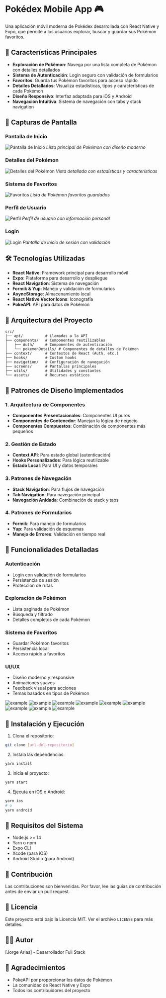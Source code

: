# Pokédex Mobile App 🎮

Una aplicación móvil moderna de Pokédex desarrollada con React Native y Expo, que permite a los usuarios explorar, buscar y guardar sus Pokémon favoritos.

## 🚀 Características Principales

- **Exploración de Pokémon**: Navega por una lista completa de Pokémon con detalles detallados
- **Sistema de Autenticación**: Login seguro con validación de formularios
- **Favoritos**: Guarda tus Pokémon favoritos para acceso rápido
- **Detalles Detallados**: Visualiza estadísticas, tipos y características de cada Pokémon
- **Diseño Responsivo**: Interfaz adaptada para iOS y Android
- **Navegación Intuitiva**: Sistema de navegación con tabs y stack navigation

## 📸 Capturas de Pantalla

### Pantalla de Inicio

![Pantalla de Inicio](https://raw.githubusercontent.com/[tu-usuario]/pokedex-mobile/main/assets/screenshots/home.png)
_Lista principal de Pokémon con diseño moderno_

### Detalles del Pokémon

![Detalles del Pokémon](https://raw.githubusercontent.com/[tu-usuario]/pokedex-mobile/main/assets/screenshots/pokemon-details.png)
_Vista detallada con estadísticas y características_

### Sistema de Favoritos

![Favoritos](https://raw.githubusercontent.com/[tu-usuario]/pokedex-mobile/main/assets/screenshots/favorites.png)
_Lista de Pokémon favoritos guardados_

### Perfil de Usuario

![Perfil](https://raw.githubusercontent.com/[tu-usuario]/pokedex-mobile/main/assets/screenshots/profile.png)
_Perfil de usuario con información personal_

### Login

![Login](https://raw.githubusercontent.com/[tu-usuario]/pokedex-mobile/main/assets/screenshots/login.png)
_Pantalla de inicio de sesión con validación_

## 🛠 Tecnologías Utilizadas

- **React Native**: Framework principal para desarrollo móvil
- **Expo**: Plataforma para desarrollo y despliegue
- **React Navigation**: Sistema de navegación
- **Formik & Yup**: Manejo y validación de formularios
- **AsyncStorage**: Almacenamiento local
- **React Native Vector Icons**: Iconografía
- **PokeAPI**: API para datos de Pokémon

## 📱 Arquitectura del Proyecto

```
src/
├── api/          # Llamadas a la API
├── components/   # Componentes reutilizables
│   ├── Auth/     # Componentes de autenticación
│   └── pokemonDetails/ # Componentes de detalles de Pokémon
├── context/      # Contextos de React (Auth, etc.)
├── hooks/        # Custom hooks
├── navigation/   # Configuración de navegación
├── screens/      # Pantallas principales
├── utils/        # Utilidades y constantes
└── assets/       # Recursos estáticos
```

## 🎨 Patrones de Diseño Implementados

### 1. Arquitectura de Componentes

- **Componentes Presentacionales**: Componentes UI puros
- **Componentes de Contenedor**: Manejan la lógica de negocio
- **Componentes Compuestos**: Combinación de componentes más pequeños

### 2. Gestión de Estado

- **Context API**: Para estado global (autenticación)
- **Hooks Personalizados**: Para lógica reutilizable
- **Estado Local**: Para UI y datos temporales

### 3. Patrones de Navegación

- **Stack Navigation**: Para flujos de navegación
- **Tab Navigation**: Para navegación principal
- **Navegación Anidada**: Combinación de stack y tabs

### 4. Patrones de Formularios

- **Formik**: Para manejo de formularios
- **Yup**: Para validación de esquemas
- **Manejo de Errores**: Validación en tiempo real

## 🔑 Funcionalidades Detalladas

### Autenticación

- Login con validación de formularios
- Persistencia de sesión
- Protección de rutas

### Exploración de Pokémon

- Lista paginada de Pokémon
- Búsqueda y filtrado
- Detalles completos de cada Pokémon

### Sistema de Favoritos

- Guardar Pokémon favoritos
- Persistencia local
- Acceso rápido a favoritos

### UI/UX

- Diseño moderno y responsive
- Animaciones suaves
- Feedback visual para acciones
- Temas basados en tipos de Pokémon

![example](https://github.com/jorgearguellles/pokedex-mobile/blob/main/assets/1.png)
![example](https://github.com/jorgearguellles/pokedex-mobile/blob/main/assets/2.png)
![example](https://github.com/jorgearguellles/pokedex-mobile/blob/main/assets/3.png)
![example](https://github.com/jorgearguellles/pokedex-mobile/blob/main/assets/4.png)
![example](https://github.com/jorgearguellles/pokedex-mobile/blob/main/assets/5.png)
![example](https://github.com/jorgearguellles/pokedex-mobile/blob/main/assets/6.png)
![example](https://github.com/jorgearguellles/pokedex-mobile/blob/main/assets/7.png)
![example](https://github.com/jorgearguellles/pokedex-mobile/blob/main/assets/8.png)
![example](https://github.com/jorgearguellles/pokedex-mobile/blob/main/assets/9.png)

## 🚀 Instalación y Ejecución

1. Clona el repositorio:

```bash
git clone [url-del-repositorio]
```

2. Instala las dependencias:

```bash
yarn install
```

3. Inicia el proyecto:

```bash
yarn start
```

4. Ejecuta en iOS o Android:

```bash
yarn ios
# o
yarn android
```

## 📱 Requisitos del Sistema

- Node.js >= 14
- Yarn o npm
- Expo CLI
- Xcode (para iOS)
- Android Studio (para Android)

## 🤝 Contribución

Las contribuciones son bienvenidas. Por favor, lee las guías de contribución antes de enviar un pull request.

## 📄 Licencia

Este proyecto está bajo la Licencia MIT. Ver el archivo `LICENSE` para más detalles.

## 👨‍💻 Autor

[Jorge Arias] - Desarrollador Full Stack

## 🙏 Agradecimientos

- PokeAPI por proporcionar los datos de Pokémon
- La comunidad de React Native y Expo
- Todos los contribuidores del proyecto
